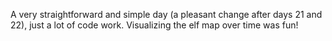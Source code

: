 A very straightforward and simple day (a pleasant change after days 21 and 22), just a lot of code work. Visualizing the elf map over time was fun!
